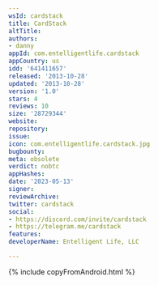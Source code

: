 ```yaml
---
wsId: cardstack
title: CardStack
altTitle: 
authors:
- danny
appId: com.entelligentlife.cardstack
appCountry: us
idd: '641411657'
released: '2013-10-28'
updated: '2013-10-28'
version: '1.0'
stars: 4
reviews: 10
size: '28729344'
website: 
repository: 
issue: 
icon: com.entelligentlife.cardstack.jpg
bugbounty: 
meta: obsolete
verdict: nobtc
appHashes: 
date: '2023-05-13'
signer: 
reviewArchive: 
twitter: cardstack
social:
- https://discord.com/invite/cardstack
- https://telegram.me/cardstack
features: 
developerName: Entelligent Life, LLC

---
```


{% include copyFromAndroid.html %}